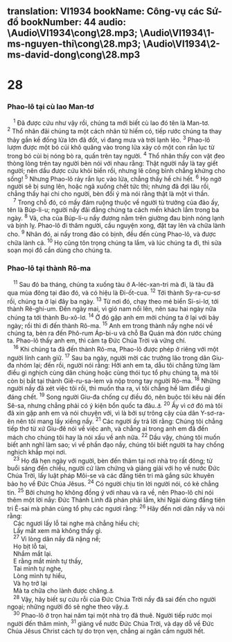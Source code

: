 translation: VI1934
bookName: Công-vụ các Sứ-đồ 
bookNumber: 44
audio: \Audio\VI1934\cong\28.mp3; \Audio\VI1934\1-ms-nguyen-thi\cong\28.mp3; \Audio\VI1934\2-ms-david-dong\cong\28.mp3
-------

<div class="title"><h1>28</h1><h3>Phao-lô tại cù lao Man-tơ</h3></div>
<span class="verse cong_28_1"> <sup>1</sup> Đã được cứu như vậy rồi, chúng ta mới biết cù lao đó tên là Man-tơ. </span>
<span class="verse cong_28_2"><sup>2</sup> Thổ nhân đãi chúng ta một cách nhân từ hiếm có, tiếp rước chúng ta thay thảy gần kề đống lửa lớn đã đốt, vì đang mưa và trời lạnh lẽo. </span>
<span class="verse cong_28_3"><sup>3</sup> Phao-lô lượm được một bó củi khô quăng vào trong lửa xảy có một con rắn lục từ trong bó củi bị nóng bò ra, quấn trên tay người. </span>
<span class="verse cong_28_4"><sup>4</sup> Thổ nhân thấy con vật đeo thòng lòng trên tay người bèn nói với nhau rằng: Thật người nầy là tay giết người; nên dầu được cứu khỏi biển rồi, nhưng lẽ công bình chẳng khứng cho sống! </span>
<span class="verse cong_28_5"><sup>5</sup> Nhưng Phao-lô rảy rắn lục vào lửa, chẳng thấy hề chi hết. </span>
<span class="verse cong_28_6"><sup>6</sup> Họ ngờ người sẽ bị sưng lên, hoặc ngã xuống chết tức thì; nhưng đã đợi lâu rồi, chẳng thấy hại chi cho người, bèn đổi ý mà nói rằng thật là một vì thần. <br/></span>
<span class="verse cong_28_7"> <sup>7</sup> Trong chỗ đó, có mấy đám ruộng thuộc về người tù trưởng của đảo ấy, tên là Búp-li-u; người nầy đãi đằng chúng ta cách mến khách lắm trong ba ngày. </span>
<span class="verse cong_28_8"><sup>8</sup> Vả, cha của Búp-li-u nầy đương nằm trên giường đau bịnh nóng lạnh và bịnh lỵ. Phao-lô đi thăm người, cầu nguyện xong, đặt tay lên và chữa lành cho. </span>
<span class="verse cong_28_9"><sup>9</sup> Nhân đó, ai nấy trong đảo có bịnh, đều đến cùng Phao-lô, và được chữa lành cả. </span>
<span class="verse cong_28_10"><sup>10</sup> Họ cũng tôn trọng chúng ta lắm, và lúc chúng ta đi, thì sửa soạn mọi đồ cần dùng cho chúng ta. <br/></span>
<div class="title"><h3>Phao-lô tại thành Rô-ma</h3></div>
<span class="verse cong_28_11"> <sup>11</sup> Sau đó ba tháng, chúng ta xuống tàu ở A-léc-xan-tri mà đi, là tàu đã qua mùa đông tại đảo đó, và có hiệu là Đi-ốt-cua. </span>
<span class="verse cong_28_12"><sup>12</sup> Tới thành Sy-ra-cu-sơ rồi, chúng ta ở lại đây ba ngày. </span>
<span class="verse cong_28_13"><sup>13</sup> Từ nơi đó, chạy theo mé biển Si-si-lơ, tới thành Rê-ghi-um. Đến ngày mai, vì gió nam nổi lên, nên sau hai ngày nữa chúng ta tới thành Bu-xô-lơ. </span>
<span class="verse cong_28_14"><sup>14</sup> Ở đó gặp anh em mời chúng ta ở lại với bảy ngày; rồi thì đi đến thành Rô-ma. </span>
<span class="verse cong_28_15"><sup>15</sup> Anh em trong thành nầy nghe nói về chúng ta, bèn ra đến Phô-rum Áp-bi-u và chỗ Ba Quán mà đón rước chúng ta. Phao-lô thấy anh em, thì cảm tạ Đức Chúa Trời và vững chí. <br/></span>
<span class="verse cong_28_16"> <sup>16</sup> Khi chúng ta đã đến thành Rô-ma, Phao-lô được phép ở riêng với một người lính canh giữ. </span>
<span class="verse cong_28_17"><sup>17</sup> Sau ba ngày, người mời các trưởng lão trong dân Giu-đa nhóm lại; đến rồi, người nói rằng: Hỡi anh em ta, dẫu tôi chẳng từng làm điều gì nghịch cùng dân chúng hoặc cùng thói tục tổ phụ chúng ta, mà tôi còn bị bắt tại thành Giê-ru-sa-lem và nộp trong tay người Rô-ma. </span>
<span class="verse cong_28_18"><sup>18</sup> Những người nầy đã xét việc tôi rồi, thì muốn tha ra, vì tôi chẳng hề làm điều gì đáng chết. </span>
<span class="verse cong_28_19"><sup>19</sup> Song người Giu-đa chống cự điều đó, nên buộc tôi kêu nài đến Sê-sa, nhưng chẳng phải có ý kiện bổn quốc ta đâu.<a data-toggle="tooltip" data-placement="bottom" title="Cong 25:11">⚓</a></span>
<span class="verse cong_28_20"><sup>20</sup> Ấy vì cớ đó mà tôi đã xin gặp anh em và nói chuyện với, vì là bởi sự trông cậy của dân Y-sơ-ra-ên nên tôi mang lấy xiềng nầy. </span>
<span class="verse cong_28_21"><sup>21</sup> Các người ấy trả lời rằng: Chúng tôi chẳng tiếp thơ từ xứ Giu-đê nói về việc anh, và chẳng ai trong anh em đã đến mách cho chúng tôi hay là nói xấu về anh nữa. </span>
<span class="verse cong_28_22"><sup>22</sup> Dầu vậy, chúng tôi muốn biết anh nghĩ làm sao; vì về phần đạo nầy, chúng tôi biết người ta hay chống nghịch khắp mọi nơi. <br/></span>
<span class="verse cong_28_23"> <sup>23</sup> Họ đã hẹn ngày với người, bèn đến thăm tại nơi nhà trọ rất đông; từ buổi sáng đến chiều, người cứ làm chứng và giảng giải với họ về nước Đức Chúa Trời, lấy luật pháp Môi-se và các đấng tiên tri mà gắng sức khuyên bảo họ về Đức Chúa Jêsus. </span>
<span class="verse cong_28_24"><sup>24</sup> Có người chịu tin lời người nói, có kẻ chẳng tin. </span>
<span class="verse cong_28_25"><sup>25</sup> Bởi chưng họ không đồng ý với nhau và ra về, nên Phao-lô chỉ nói thêm một lời nầy: Đức Thánh Linh đã phán phải lắm, khi Ngài dùng đấng tiên tri Ê-sai mà phán cùng tổ phụ các ngươi rằng: </span>
<span class="verse cong_28_26"><sup>26</sup> Hãy đến nơi dân nầy và nói rằng: <br/> Các ngươi lấy lỗ tai nghe mà chẳng hiểu chi; <br/> Lấy mắt xem mà không thấy gì. <br/></span>
<span class="verse cong_28_27"> <sup>27</sup> Vì lòng dân nầy đã nặng nề; <br/> Họ bịt lỗ tai, <br/> Nhắm mắt lại. <br/> E rằng mắt mình tự thấy, <br/> Tai mình tự nghe, <br/> Lòng mình tự hiểu, <br/> Và họ trở lại <br/> Mà ta chữa cho lành được chăng.<a data-toggle="tooltip" data-placement="bottom" title="Es 6:9-10">⚓</a><br/></span>
<span class="verse cong_28_28"> <sup>28</sup> Vậy, hãy biết sự cứu rỗi của Đức Chúa Trời nầy đã sai đến cho người ngoại; những người đó sẽ nghe theo vậy.<a data-toggle="tooltip" data-placement="bottom" title="Có bản khác có câu 29 rằng: Khi người nói xong, thì các người Giu-đa đi ra, cãi lẫy cùng nhau dữ lắm">⚓</a><br/></span>
<span class="verse cong_28_30"> <sup>30</sup> Phao-lô ở trọn hai năm tại một nhà trọ đã thuê. Người tiếp rước mọi người đến thăm mình, </span>
<span class="verse cong_28_31"><sup>31</sup> giảng về nước Đức Chúa Trời, và dạy dỗ về Đức Chúa Jêsus Christ cách tự do trọn vẹn, chẳng ai ngăn cấm người hết. <br/></span>
